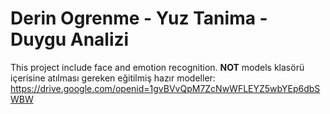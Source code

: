 # Derin Ogrenme - Yuz Tanima -  Duygu Analizi
This project include face and emotion recognition.
**NOT**
models klasörü içerisine atılması gereken eğitilmiş hazır modeller: https://drive.google.com/openid=1gvBVvQpM7ZcNwWFLEYZ5wbYEp6dbSWBW
